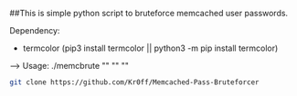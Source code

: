 ##This is simple python script to bruteforce memcached user passwords.

Dependency:

  - termcolor (pip3 install termcolor || python3 -m pip install termcolor)

--> Usage: ./memcbrute "<target>" "<username>" "<wordlist>"

```bash
git clone https://github.com/Kr0ff/Memcached-Pass-Bruteforcer
```
  

